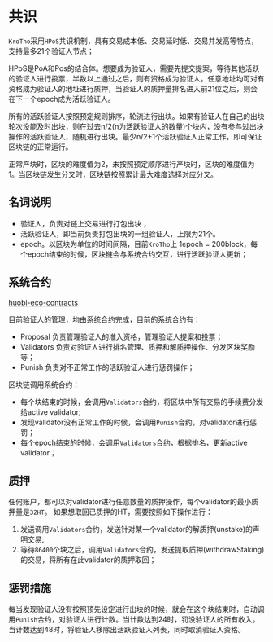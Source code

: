 # 共识
`KroTho`采用`HPoS`共识机制，具有交易成本低、交易延时低、交易并发高等特点，支持最多21个验证人节点；

HPoS是PoA和Pos的结合体。想要成为验证人，需要先提交提案，等待其他活跃的验证人进行投票，半数以上通过之后，则有资格成为验证人。任意地址均可对有资格成为验证人的地址进行质押，当验证人的质押量排名进入前21位之后，则会在下一个epoch成为活跃验证人。

所有的活跃验证人按照预定规则排序，轮流进行出块。如果有验证人在自己的出块轮次没能及时出块，则在过去n/2(n为活跃验证人的数量)个块内，没有参与过出块操作的活跃验证人，随机进行出块。最少n/2+1个活跃验证人正常工作，即可保证区块链的正常运行。

正常产块时，区块的难度值为2，未按照预定顺序进行产块时，区块的难度值为1。当区块链发生分叉时，区块链按照累计最大难度选择对应分叉。

## 名词说明
- 验证人，负责对链上交易进行打包出块；
- 活跃验证人，即当前负责打包出块的一组验证人，上限为21个。
- epoch。以区块为单位的时间间隔，目前`KroTho`上 1epoch = 200block，每个epoch结束的时候，区块链会与系统合约交互，进行活跃验证人更新；

## 系统合约
[huobi-eco-contracts](https://github.com/HuobiGroup/huobi-eco-contracts)

目前验证人的管理，均由系统合约完成，目前的系统合约有：
- Proposal  负责管理验证人的准入资格，管理验证人提案和投票；
- Validators 负责对验证人进行排名管理、质押和解质押操作、分发区块奖励等；
- Punish 负责对不正常工作的活跃验证人进行惩罚操作；

区块链调用系统合约：
- 每个块结束的时候，会调用`Validators`合约，将区块中所有交易的手续费分发给active validator;
- 发现validator没有正常工作的时候，会调用`Punish`合约，对validator进行惩罚；
- 每个epoch结束的时候，会调用`Validators`合约，根据排名，更新active validator；

## 质押
任何账户，都可以对validator进行任意数量的质押操作，每个validator的最小质押量是`32HT`。
如果想取回已质押的HT，需要按照如下操作进行：
1. 发送调用`Validators`合约，发送针对某一个validator的解质押(unstake)的声明交易;
2. 等待`86400`个块之后，调用`Validators`合约，发送提取质押(withdrawStaking)的交易，将所有在此validator的质押取回；

## 惩罚措施
每当发现验证人没有按照预先设定进行出块的时候，就会在这个块结束时，自动调用`Punish`合约，对验证人进行计数。当计数达到24时，罚没验证人的所有收入。当计数达到48时，将验证人移除出活跃验证人列表，同时取消验证人资格。